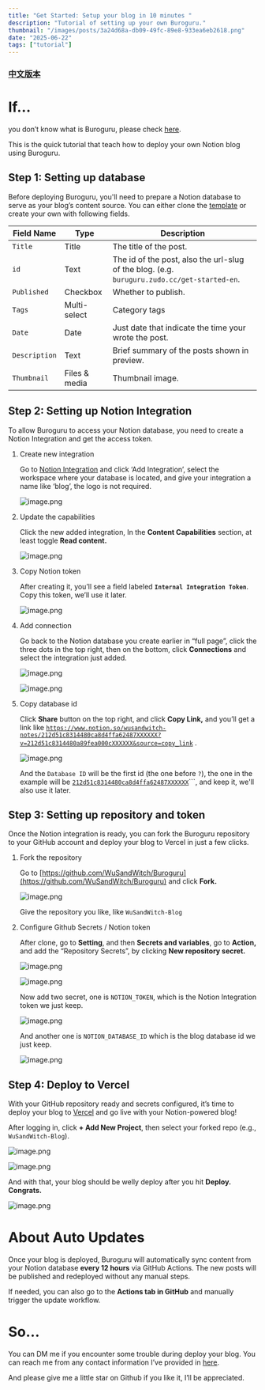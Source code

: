 ```yaml
---
title: "Get Started: Setup your blog in 10 minutes "
description: "Tutorial of setting up your own Buroguru."
thumbnail: "/images/posts/3a24d68a-db09-49fc-89e8-933ea6eb2618.png"
date: "2025-06-22"
tags: ["tutorial"]
---
```


### [中文版本](https://buroguru.zudo.cc/posts/get-started-zh)


# If…


you don’t know what is Buroguru, please check [here](https://buroguru.zudo.cc/intro).


This is the quick tutorial that teach how to deploy your own Notion blog using Buroguru.


## Step 1: Setting up database


Before deploying Buroguru, you'll need to prepare a Notion database to serve as your blog’s content source. You can either clone the [template](/21ad51c831448068b621f3b5def5dd2d?v=21ad51c8314480179bb6000cc439c73a) or create your own with following fields.


| Field Name    | Type          | Description                                                                                 |
| ------------- | ------------- | ------------------------------------------------------------------------------------------- |
| `Title`       | Title         | The title of the post.                                                                      |
| `id`          | Text          | The id of the post, also the url-slug of the blog. (e.g. `buruguru.zudo.cc/get-started-en`. |
| `Published`   | Checkbox      | Whether to publish.                                                                         |
| `Tags`        | Multi-select  | Category tags                                                                               |
| `Date`        | Date          | Just date that indicate the time your wrote the post.                                       |
| `Description` | Text          | Brief summary of the posts shown in preview.                                                |
| `Thumbnail`   | Files & media | Thumbnail image.                                                                            |


## Step 2: Setting up Notion Integration


To allow Buroguru to access your Notion database, you need to create a Notion Integration and get the access token.

1. Create new integration

	Go to [Notion Integration](https://www.notion.so/profile/integrations) and click ‘Add Integration’, select the workspace where your database is located, and give your integration a name like ‘blog’, the logo is not required.


	![image.png](/images/posts/ce4d4b79-aaa5-4bb7-a73a-12c36e3508c9.png)

2. Update the capabilities

	Click the new added integration, In the **Content Capabilities** section, at least toggle **Read content.**


	![image.png](/images/posts/71e0a1a6-da64-431b-ba3e-e684a7547e02.png)

3. Copy Notion token

	After creating it, you’ll see a field labeled **`Internal Integration Token`**. Copy this token, we’ll use it later.


	![image.png](/images/posts/a4000bfb-b052-4b2a-9852-69184808fac1.png)

4. Add connection

	Go back to the Notion database you create earlier in “full page”, click the three dots in the top right, then on the bottom, click **Connections** and select the integration just added.


	![image.png](/images/posts/f40f8943-c460-4bac-8354-4cd3d785a055.png)


	![image.png](/images/posts/df039c03-8d77-48d8-ad78-db74571c8ce2.png)

5. Copy database id

	Click **Share** button on the top right, and click **Copy Link,** and you’ll get a link like [`https://www.notion.so/wusandwitch-notes/212d51c8314480ca8d4ffa62487XXXXXX?v=212d51c8314480a89fea000cXXXXXX&source=copy_link`](https://www.notion.so/wusandwitch-notes/212d51c8314480ca8d4ffa624873e734?v=212d51c8314480a89fea000c43f4e73f) .


	![image.png](/images/posts/b6fccd14-5096-4513-a681-8840508e9ca1.png)


	And the `Database ID` will be the first id (the one before `?`), the one in the example will be  [`212d51c8314480ca8d4ffa62487XXXXXX`](https://www.notion.so/wusandwitch-notes/212d51c8314480ca8d4ffa624873e734?v=212d51c8314480a89fea000c43f4e73f)```, and keep it, we'll also use it later.


## Step 3: Setting up repository and token


Once the Notion integration is ready, you can fork the Buroguru repository to your GitHub account and deploy your blog to Vercel in just a few clicks.

1. Fork the repository

	Go to [https://github.com/WuSandWitch/Buroguru](https://github.com/WuSandWitch/Buroguru) and click **Fork.**


	![image.png](/images/posts/f2d53aa6-7950-4d3b-be88-52f47aa5d6b4.png)


	Give the repository you like, like `WuSandWitch-Blog`

2. Configure Github Secrets /  Notion token

	After clone, go to **Setting**, and then **Secrets and variables**, go to **Action,** and add the “Repository Secrets”, by clicking **New repository secret.**


	![image.png](/images/posts/f27a5ef8-fc51-4c64-84e5-7d570c9b0fd4.png)


	![image.png](/images/posts/f77791cb-1f51-426f-ab2f-198c3bcf7dc3.png)


	Now add two secret, one is `NOTION_TOKEN`, which is the Notion Integration token we just keep.


	![image.png](/images/posts/8ad9cf0d-12e1-43cc-9a32-f34b61d425b1.png)


	And another one is `NOTION_DATABASE_ID` which is the blog database id we just keep.


	![image.png](/images/posts/86d003a6-e724-43cc-a10a-f3f6c85232b3.png)


## Step 4: Deploy to Vercel


With your GitHub repository ready and secrets configured, it’s time to deploy your blog to [Vercel](https://vercel.com/) and go live with your Notion-powered blog!


After logging in, click **+ Add New Project**, then select your forked repo (e.g., `WuSandWitch-Blog`).


![image.png](/images/posts/6b21e856-0fa1-403f-9cd7-c8d08d963c4b.png)


![image.png](/images/posts/40056c3b-c8d8-407d-9026-0745195c3b70.png)


And with that, your blog should be welly deploy after you hit **Deploy. Congrats.**


![image.png](/images/posts/12e707ce-e4bc-4ba4-bd84-b20ce5341603.png)


# About Auto Updates


Once your blog is deployed, Buroguru will automatically sync content from your Notion database **every 12 hours** via GitHub Actions. The new posts will be published and redeployed without any manual steps.


If needed, you can also go to the **Actions tab in GitHub** and manually trigger the update workflow.


# So…


You can DM me if you encounter some trouble during deploy your blog. You can reach me from any contact information I’ve provided in [here](https://wusandwitch.zudo.cc/).


And please give me a little star on Github if you like it, I’ll be appreciated.

